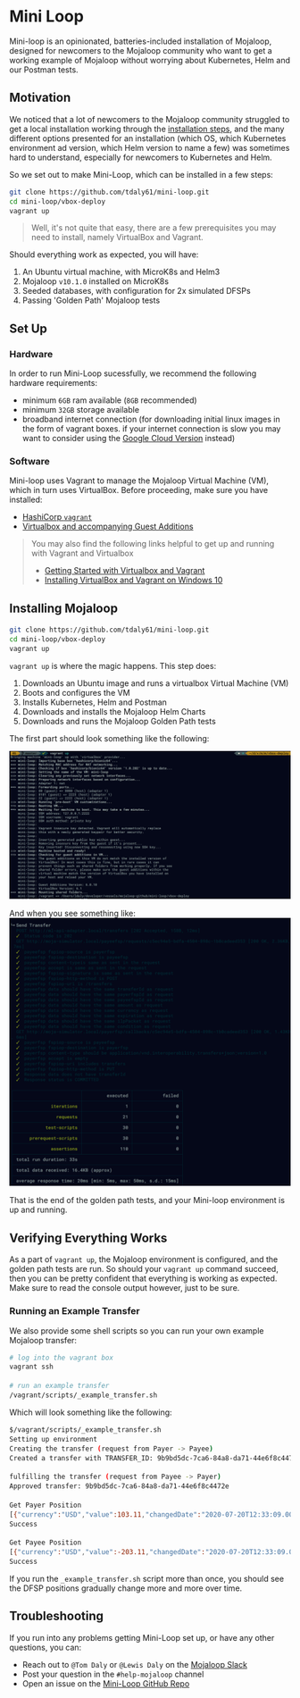 # Mini Loop

Mini-loop is an opinionated, batteries-included installation of Mojaloop, designed for newcomers to the Mojaloop community who want to get a working example of Mojaloop without worrying about Kubernetes, Helm and our Postman tests.


## Motivation

We noticed that a lot of newcomers to the Mojaloop community struggled to get a local installation working through the [installation steps](https://docs.mojaloop.io/documentation/deployment-guide/), and the many different options presented for an installation (which OS, which Kubernetes environment ad version, which Helm version to name a few) was sometimes hard to understand, especially for newcomers to Kubernetes and Helm.

So we set out to make Mini-Loop, which can be installed in a few steps:

```bash
git clone https://github.com/tdaly61/mini-loop.git
cd mini-loop/vbox-deploy
vagrant up
```

> Well, it's not quite that easy, there are a few prerequisites you may need to install, namely VirtualBox and Vagrant.

Should everything work as expected, you will have:
1. An Ubuntu virtual machine, with MicroK8s and Helm3
2. Mojaloop `v10.1.0` installed on MicroK8s
3. Seeded databases, with configuration for 2x simulated DFSPs
4. Passing 'Golden Path' Mojaloop tests


## Set Up

### Hardware

In order to run Mini-Loop sucessfully, we recommend the following hardware requirements:

- minimum `6GB` ram available  (`8GB` recommended) 
- minimum `32GB` storage available
- broadband internet connection (for downloading initial linux images in the form of vagrant boxes. if your internet connection is slow you may want to consider using the [Google Cloud Version](https://github.com/tdaly61/mini-loop#google-cloud-deployment) instead)

### Software

Mini-loop uses Vagrant to manage the Mojaloop Virtual Machine (VM), which in turn uses VirtualBox. Before proceeding, make sure you have installed:

- [HashiCorp `vagrant`](https://www.vagrantup.com)
- [Virtualbox and accompanying Guest Additions](https://www.virtualbox.org/wiki/Downloads)

>You may also find the following links helpful to get up and running with Vagrant and Virtualbox
>- [Getting Started with Virtualbox and Vagrant](https://medium.com/@AnnaJS15/getting-started-with-virtualbox-and-vagrant-8d98aa271d2a)
>- [Installing VirtualBox and Vagrant on Windows 10](https://medium.com/@botdotcom/installing-virtualbox-and-vagrant-on-windows-10-2e5cbc6bd6ad)


## Installing Mojaloop

```bash
git clone https://github.com/tdaly61/mini-loop.git
cd mini-loop/vbox-deploy
vagrant up
```

`vagrant up` is where the magic happens. This step does:
1. Downloads an Ubuntu image and runs a virtualbox Virtual Machine (VM)
2. Boots and configures the VM
3. Installs Kubernetes, Helm and Postman
4. Downloads and installs the Mojaloop Helm Charts
5. Downloads and runs the Mojaloop Golden Path tests

The first part should look something like the following:

![vagrant_up](./images/vagrant_up_1.png)


And when you see something like:
![vagrant_up](./images/vagrant_up_2.png)

That is the end of the golden path tests, and your Mini-loop environment is up and running.


## Verifying Everything Works

As a part of `vagrant up`, the Mojaloop environment is configured, and the golden path tests are run. So should your `vagrant up` command succeed, then you can be pretty confident that everything is working as expected. Make sure to read the console output however, just to be sure.

### Running an Example Transfer

We also provide some shell scripts so you can run your own example Mojaloop transfer:
```bash
# log into the vagrant box
vagrant ssh

# run an example transfer
/vagrant/scripts/_example_transfer.sh
```

Which will look something like the following:
```bash 
$/vagrant/scripts/_example_transfer.sh
Setting up environment
Creating the transfer (request from Payer -> Payee)
Created a transfer with TRANSFER_ID: 9b9bd5dc-7ca6-84a8-da71-44e6f8c4472e

fulfilling the transfer (request from Payee -> Payer)
Approved transfer: 9b9bd5dc-7ca6-84a8-da71-44e6f8c4472e

Get Payer Position
[{"currency":"USD","value":103.11,"changedDate":"2020-07-20T12:33:09.000Z"}]
Success

Get Payee Position
[{"currency":"USD","value":-203.11,"changedDate":"2020-07-20T12:33:09.000Z"}]
Success
```

If you run the `_example_transfer.sh` script more than once, you should see the DFSP positions gradually change more and more over time.

## Troubleshooting

If you run into any problems getting Mini-Loop set up, or have any other questions, you can:
- Reach out to `@Tom Daly` or `@Lewis Daly` on the [Mojaloop Slack](https://mojaloop.io/slack)
- Post your question in the `#help-mojaloop` channel
- Open an issue on the [Mini-Loop GitHub Repo](https://github.com/tdaly61/mini-loop.git)
